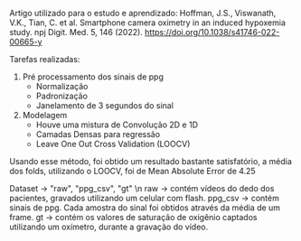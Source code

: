 Artigo utilizado para o estudo e aprendizado:
Hoffman, J.S., Viswanath, V.K., Tian, C. et al. Smartphone camera oximetry in an induced hypoxemia study. npj Digit. Med. 5, 146 (2022). https://doi.org/10.1038/s41746-022-00665-y

Tarefas realizadas: 
1) Pré processamento dos sinais de ppg
    - Normalização
    - Padronização
    - Janelamento de 3 segundos do sinal
2) Modelagem
    - Houve uma mistura de Convolução 2D e 1D
    - Camadas Densas para regressão
    - Leave One Out Cross Validation (LOOCV)

Usando esse método, foi obtido um resultado bastante satisfatório, a média dos folds, utilizando o LOOCV, foi de Mean Absolute Error de 4.25 

Dataset -> "raw", "ppg_csv", "gt" \n
raw -> contém vídeos do dedo dos pacientes, gravados utilizando um celular com flash.
ppg_csv -> contém sinais de ppg. Cada amostra do sinal foi obtidos através da média de um frame.
gt -> contém os valores de saturação de oxigênio captados utilizando um oxímetro, durante a gravação do vídeo.
